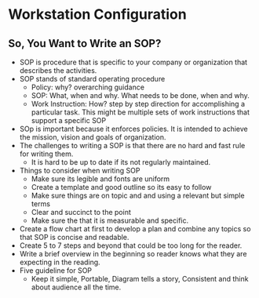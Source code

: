 # Workstation Configuration

## So, You Want to Write an SOP?

- SOP is procedure that is specific to your company or organization that describes the activities.
- SOP stands of standard operating procedure
    - Policy: why? overarching guidance
    - SOP:  What, when and why. What needs to be done, when and why.
    - Work Instruction: How? step by step direction for accomplishing a particular task. This might be multiple sets of work instructions that support a specific SOP
- SOp is important because it enforces policies. It is intended to achieve the mission, vision and goals of organization.
- The challenges to writing a SOP is that there are no hard and fast rule for writing them. 
    - It is hard to be up to date if its not regularly maintained. 
- Things to consider when writing SOP
    - Make sure its legible and fonts are uniform
    - Create a template and good outline so its easy to follow
    - Make sure things are on topic and and using a relevant but simple terms
    - Clear and succinct to the point
    - Make sure the that it is measurable and specific.
-  Create a flow chart at first to develop a plan and combine any topics so that SOP is concise and readable.
-  Create 5 to 7 steps and beyond that could be too long for the reader.
- Write a brief overview in the beginning so reader knows what they are expecting in the reading.
- Five guideline for SOP
    - Keep it simple, Portable, Diagram tells a story, Consistent and think about audience all the time.